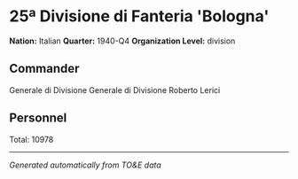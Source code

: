 # 25ª Divisione di Fanteria 'Bologna'

**Nation:** Italian
**Quarter:** 1940-Q4
**Organization Level:** division

## Commander

Generale di Divisione Generale di Divisione Roberto Lerici

## Personnel

Total: 10978

---
*Generated automatically from TO&E data*
